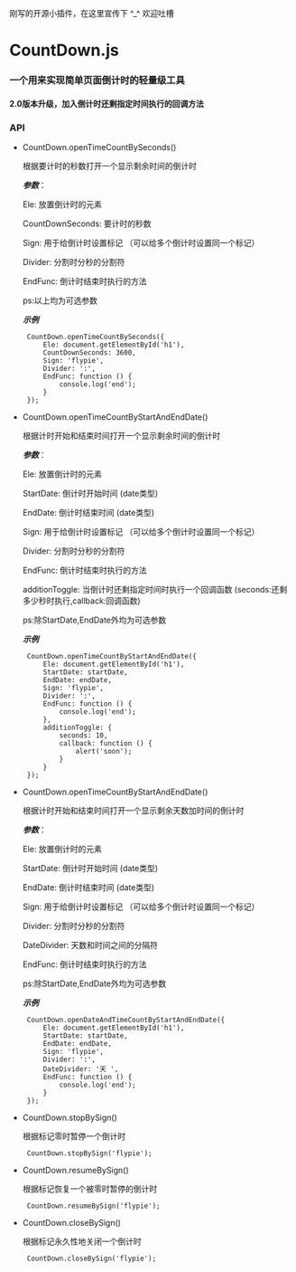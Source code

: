 刚写的开源小插件，在这里宣传下 ^_^ 欢迎吐槽

# CountDown.js 



### 一个用来实现简单页面倒计时的轻量级工具

#### 2.0版本升级，加入倒计时还剩指定时间执行的回调方法

### API

 - CountDown.openTimeCountBySeconds()

    根据要计时的秒数打开一个显示剩余时间的倒计时
    
    ***参数***：
    
    Ele: 放置倒计时的元素
    
    CountDownSeconds: 要计时的秒数
    
    Sign: 用于给倒计时设置标记 （可以给多个倒计时设置同一个标记）
    
    Divider: 分割时分秒的分割符
    
    EndFunc: 倒计时结束时执行的方法
    
    ps:以上均为可选参数
    
    ***示例***
    
        CountDown.openTimeCountBySeconds({
            Ele: document.getElementById('h1'),
            CountDownSeconds: 3600,
            Sign: 'flypie',
            Divider: ':',
            EndFunc: function () {
                console.log('end');
            }
        });

 - CountDown.openTimeCountByStartAndEndDate()

    根据计时开始和结束时间打开一个显示剩余时间的倒计时
    
    ***参数***：
    
    Ele: 放置倒计时的元素
    
    StartDate: 倒计时开始时间 (date类型)
    
    EndDate: 倒计时结束时间 (date类型)
    
    Sign: 用于给倒计时设置标记 （可以给多个倒计时设置同一个标记）
    
    Divider: 分割时分秒的分割符
    
    EndFunc: 倒计时结束时执行的方法
    
    additionToggle: 当倒计时还剩指定时间时执行一个回调函数 (seconds:还剩多少秒时执行,callback:回调函数)
    
    ps:除StartDate,EndDate外均为可选参数
    
    ***示例***
    
        CountDown.openTimeCountByStartAndEndDate({
            Ele: document.getElementById('h1'),
            StartDate: startDate,
            EndDate: endDate,
            Sign: 'flypie',
            Divider: ':',
            EndFunc: function () {
                console.log('end');
            },
            additionToggle: {
                seconds: 10,
                callback: function () {
                    alert('soon');
                }
            }
        });
        
 - CountDown.openTimeCountByStartAndEndDate()

    根据计时开始和结束时间打开一个显示剩余天数加时间的倒计时
    
    ***参数***：
    
    Ele: 放置倒计时的元素
    
    StartDate: 倒计时开始时间 (date类型)
    
    EndDate: 倒计时结束时间 (date类型)
    
    Sign: 用于给倒计时设置标记 （可以给多个倒计时设置同一个标记）
    
    Divider: 分割时分秒的分割符
    
    DateDivider: 天数和时间之间的分隔符
    
    EndFunc: 倒计时结束时执行的方法
    
    ps:除StartDate,EndDate外均为可选参数
    
    ***示例***
    
        CountDown.openDateAndTimeCountByStartAndEndDate({
            Ele: document.getElementById('h1'),
            StartDate: startDate,
            EndDate: endDate,
            Sign: 'flypie',
            Divider: ':',
            DateDivider: '天 ',
            EndFunc: function () {
                console.log('end');
            }
        });
        
 - CountDown.stopBySign()

    根据标记零时暂停一个倒计时
    
        CountDown.stopBySign('flypie');
    
 - CountDown.resumeBySign()

    根据标记恢复一个被零时暂停的倒计时
    
        CountDown.resumeBySign('flypie');
    
 - CountDown.closeBySign()

    根据标记永久性地关闭一个倒计时
    
        CountDown.closeBySign('flypie');
